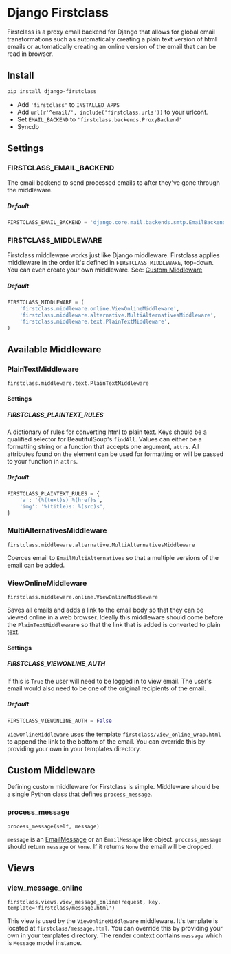 # Django Firstclass
Firstclass is a proxy email backend for Django that allows for global email transformations
such as automatically creating a plain text version of html emails or automatically creating
an online version of the email that can be read in browser.

## Install
```bash
pip install django-firstclass
```

 - Add ``'firstclass'`` to ``INSTALLED_APPS``
 - Add ``url(r'^email/', include('firstclass.urls'))`` to your urlconf.
 - Set ``EMAIL_BACKEND`` to ``'firstclass.backends.ProxyBackend'``
 - Syncdb

## Settings
### FIRSTCLASS_EMAIL_BACKEND
The email backend to send processed emails to after they've gone through the middleware.

##### Default
```python
FIRSTCLASS_EMAIL_BACKEND = 'django.core.mail.backends.smtp.EmailBackend'
```

### FIRSTCLASS_MIDDLEWARE
Firstclass middleware works just like Django middleware. Firstclass applies middleware
in the order it's defined in ``FIRSTCLASS_MIDDLEWARE``, top-down. You can even create your
own middleware. See: [Custom Middleware](#custom-middleware)

##### Default
```python
FIRSTCLASS_MIDDLEWARE = (
    'firstclass.middleware.online.ViewOnlineMiddleware',
    'firstclass.middleware.alternative.MultiAlternativesMiddleware',
    'firstclass.middleware.text.PlainTextMiddleware',
)
```

## Available Middleware
### PlainTextMiddleware
``firstclass.middleware.text.PlainTextMiddleware``

#### Settings
##### FIRSTCLASS_PLAINTEXT_RULES
A dictionary of rules for converting html to plain text. Keys should be a qualified
selector for BeautifulSoup's ``findAll``. Values can either be a formatting string or
a function that accepts one argument, ``attrs``. All attributes found on the element
can be used for formatting or will be passed to your function in ``attrs``.

##### Default
```python
FIRSTCLASS_PLAINTEXT_RULES = {
    'a': '(%(text)s) %(href)s',
    'img': '%(title)s: %(src)s',
}
```

### MultiAlternativesMiddleware
``firstclass.middleware.alternative.MultiAlternativesMiddleware``

Coerces email to ``EmailMultiAlternatives`` so that a multiple versions of the
email can be added.

### ViewOnlineMiddleware
``firstclass.middleware.online.ViewOnlineMiddleware``

Saves all emails and adds a link to the email body so that they can be viewed online
in a web browser. Ideally this middleware should come before the ``PlainTextMiddlewware``
so that the link that is added is converted to plain text.

#### Settings
##### FIRSTCLASS_VIEWONLINE_AUTH
If this is ``True`` the user will need to be logged in to view email. The user's email would
also need to be one of the original recipients of the email.

##### Default
```python
FIRSTCLASS_VIEWONLINE_AUTH = False
```

``ViewOnlineMiddleware`` uses the template ``firstclass/view_online_wrap.html`` to append
the link to the bottom of the email. You can override this by providing your own in your
templates directory.

## Custom Middleware
Defining custom middleware for Firstclass is simple. Middleware should be a single
Python class that defines ``process_message``.

### process_message
``process_message(self, message)``

``message`` is an [EmailMessage](https://docs.djangoproject.com/en/dev/topics/email/?from=olddocs/#emailmessage-objects)
or an ``EmailMessage`` like object. ``process_message`` should return ``message``
or ``None``. If it returns ``None`` the email will be dropped.

## Views
### view_message_online
``firstclass.views.view_message_online(request, key, template='firstclass/message.html')``

This view is used by the ``ViewOnlineMiddleware`` middleware. It's template is
located at ``firstclass/message.html``. You can override this by providing your own
in your templates directory. The render context contains ``message`` which is ``Message``
model instance.
